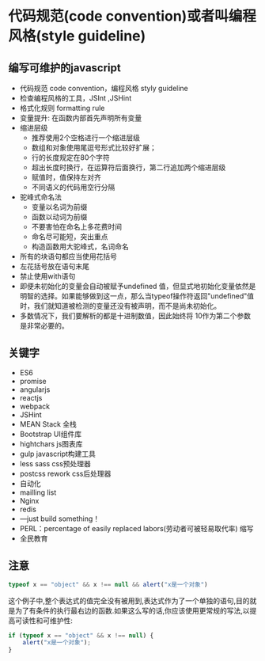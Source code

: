# 代码规范(code convention)或者叫编程风格(style guideline)

## 编写可维护的javascript
* 代码规范 code convention，编程风格 styly guideline
* 检查编程风格的工具，JSInt ,JSHint
* 格式化规则 formatting rule
* 变量提升: 在函数内部首先声明所有变量
* 缩进层级
  * 推荐使用2个空格进行一个缩进层级
  * 数组和对象使用尾逗号形式比较好扩展；
  * 行的长度规定在80个字符
  * 超出长度时换行，在运算符后面换行，第二行追加两个缩进层级
  * 赋值时，值保持左对齐
  * 不同语义的代码用空行分隔
* 驼峰式命名法
  * 变量以名词为前缀
  * 函数以动词为前缀
  * 不要害怕在命名上多花费时间
  * 命名尽可能短，突出重点
  * 构造函数用大驼峰式，名词命名
* 所有的块语句都应当使用花括号
* 左花括号放在语句末尾
* 禁止使用with语句
* 即便未初始化的变量会自动被赋予undefined 值，但显式地初始化变量依然是明智的选择。如果能够做到这一点，那么当typeof操作符返回"undefined"值时，我们就知道被检测的变量还没有被声明，而不是尚未初始化。
* 多数情况下，我们要解析的都是十进制数值，因此始终将 10作为第二个参数是非常必要的。

## 关键字
* ES6
* promise
* angularjs
* reactjs
* webpack
* JSHint
* MEAN Stack  全栈
* Bootstrap UI组件库
* hightchars  js图表库
* gulp  javascript构建工具
* less sass  css预处理器
* postcss rework css后处理器
* 自动化
* mailling list
* Nginx
* redis
* —just build something！
* PERL：percentage of easily replaced labors(劳动者可被轻易取代率) 缩写
* 全民教育
## 注意
```javascript
typeof x == "object" && x !== null && alert("x是一个对象")
```
这个例子中,整个表达式的值完全没有被用到,表达式作为了一个单独的语句,目的就是为了有条件的执行最右边的函数.如果这么写的话,你应该使用更常规的写法,以提高可读性和可维护性:
```javascript
if (typeof x == "object" && x !== null) {
    alert("x是一个对象");
}
```
